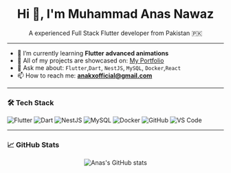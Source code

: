 <h1 align="center">Hi 👋, I'm Muhammad Anas Nawaz </h1>

<p align="center">
A experienced Full Stack Flutter developer from Pakistan 🇵🇰<br>
</p>

---

- 🌱 I’m currently learning **Flutter advanced animations**
- 💼 All of my projects are showcased on: [My Portfolio](https://manas8938.github.io/portfolio/)
- 💬 Ask me about: `Flutter`,`Dart`, `NestJS`, `MySQL`, `Docker`,`React`
- 📫 How to reach me: **anakxofficial@gmail.com**

---

### 🛠️ Tech Stack

![Flutter](https://img.shields.io/badge/-Flutter-02569B?style=flat&logo=flutter&logoColor=white)
![Dart](https://img.shields.io/badge/-Dart-0175C2?style=flat&logo=dart&logoColor=white)
![NestJS](https://img.shields.io/badge/-NestJS-E0234E?style=flat&logo=nestjs&logoColor=white)
![MySQL](https://img.shields.io/badge/-MySQL-4479A1?style=flat&logo=mysql&logoColor=white)
![Docker](https://img.shields.io/badge/-Docker-2496ED?style=flat&logo=docker&logoColor=white)
![GitHub](https://img.shields.io/badge/-GitHub-181717?style=flat&logo=github&logoColor=white)
![VS Code](https://img.shields.io/badge/-VS%20Code-007ACC?style=flat&logo=visual-studio-code&logoColor=white)

---

### 📈 GitHub Stats

<p align="center">
  <img src="https://github-readme-stats.vercel.app/api?username=manas8938&show_icons=true&theme=tokyonight" alt="Anas's GitHub stats" />
</p>
